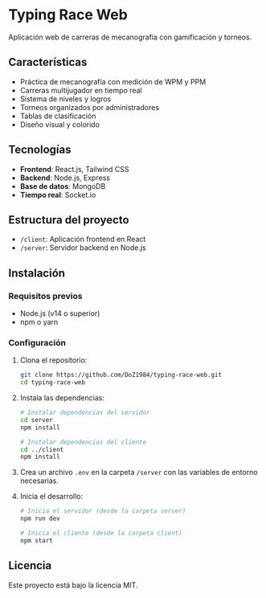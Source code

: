 # Typing Race Web

Aplicación web de carreras de mecanografía con gamificación y torneos.

## Características

- Práctica de mecanografía con medición de WPM y PPM
- Carreras multijugador en tiempo real
- Sistema de niveles y logros
- Torneos organizados por administradores
- Tablas de clasificación
- Diseño visual y colorido

## Tecnologías

- **Frontend**: React.js, Tailwind CSS
- **Backend**: Node.js, Express
- **Base de datos**: MongoDB
- **Tiempo real**: Socket.io

## Estructura del proyecto

- `/client`: Aplicación frontend en React
- `/server`: Servidor backend en Node.js

## Instalación

### Requisitos previos
- Node.js (v14 o superior)
- npm o yarn

### Configuración

1. Clona el repositorio:
   ```bash
   git clone https://github.com/DoZ1984/typing-race-web.git
   cd typing-race-web
   ```

2. Instala las dependencias:
   ```bash
   # Instalar dependencias del servidor
   cd server
   npm install

   # Instalar dependencias del cliente
   cd ../client
   npm install
   ```

3. Crea un archivo `.env` en la carpeta `/server` con las variables de entorno necesarias.

4. Inicia el desarrollo:
   ```bash
   # Inicia el servidor (desde la carpeta server)
   npm run dev

   # Inicia el cliente (desde la carpeta client)
   npm start
   ```

## Licencia

Este proyecto está bajo la licencia MIT.